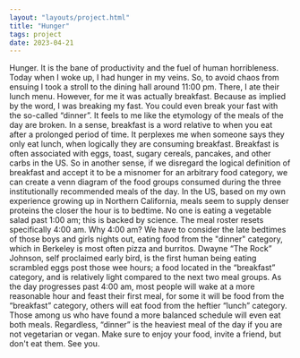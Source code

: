 ```yaml
---
layout: "layouts/project.html"
title: "Hunger"
tags: project
date: 2023-04-21
---
```


Hunger. It is the bane of productivity and the fuel of human horribleness. Today when I woke up, I had hunger in my veins. So, to avoid chaos from ensuing I took a stroll to the dining hall around 11:00 pm. There, I ate their lunch menu. However, for me it was actually breakfast. Because as implied by the word, I was breaking my fast. You could even break your fast with the so-called “dinner”. It feels to me like the etymology of the meals of the day are broken. In a sense, breakfast is a word relative to when you eat after a prolonged period of time. It perplexes me when someone says they only eat lunch, when logically they are consuming breakfast. Breakfast is often associated with eggs, toast, sugary cereals, pancakes, and other carbs in the US. So in another sense, if we disregard the logical definition of breakfast and accept it to be a misnomer for an arbitrary food category, we can create a venn diagram of the food groups consumed during the three institutionally recommended meals of the day. In the US, based on my own experience growing up in Northern California, meals seem to supply denser proteins the closer the hour is to bedtime. No one is eating a vegetable salad past 1:00 am; this is backed by science. The meal roster resets specifically 4:00 am. Why 4:00 am? We have to consider the late bedtimes of those boys and girls nights out, eating food from the "dinner" category, which in Berkeley is most often pizza and burritos. Dwayne “The Rock” Johnson, self proclaimed early bird, is the first human being eating scrambled eggs post those wee hours; a food located in the “breakfast” category, and is relatively light compared to the next two meal groups. As the day progresses past 4:00 am, most people will wake at a more reasonable hour and feast their first meal, for some it will be food from the “breakfast” category, others will eat food from the heftier “lunch” category. Those among us who have found a more balanced schedule will even eat both meals. Regardless, “dinner” is the heaviest meal of the day if you are not vegetarian or vegan. Make sure to enjoy your food, invite a friend, but don't eat them. See you.
